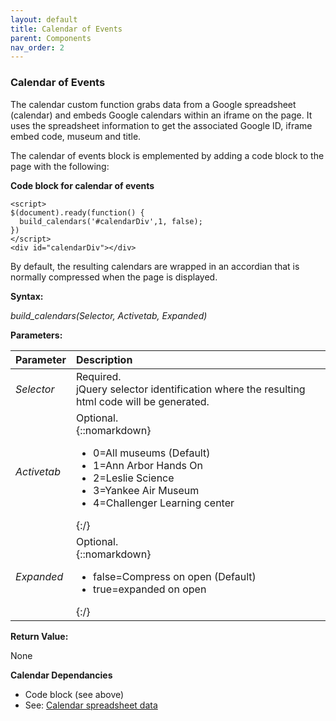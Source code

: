 ```yaml
---
layout: default
title: Calendar of Events
parent: Components
nav_order: 2
---
```


### Calendar of Events

The calendar custom function grabs data from a Google spreadsheet (calendar) and embeds Google calendars within an iframe on the page.  It uses the spreadsheet information to get the associated Google ID, iframe embed code, museum and title.

The calendar of events block is emplemented by adding a code block to the page with the following:

**Code block for calendar of events**
```
<script>
$(document).ready(function() {
  build_calendars('#calendarDiv',1, false);  
})
</script>
<div id="calendarDiv"></div>
```
By default, the resulting calendars are wrapped in an accordian that is normally compressed 
when the page is displayed.  

**Syntax:**

*build_calendars(Selector, Activetab, Expanded)*

**Parameters:**

| Parameter | Description |
| :-------- | :---------- |
| *Selector*  | Required.<br>jQuery selector identification where the resulting html code will be generated. |
| *Activetab* |Optional.<br>{::nomarkdown}<ul><li>0=All museums (Default)</li><li>1=Ann Arbor Hands On</li><li>2=Leslie Science</li><li>3=Yankee Air Museum</li><li>4=Challenger Learning center</li></ul>{:/}|
| *Expanded* |Optional.<br>{::nomarkdown}<ul><li>false=Compress on open (Default)</li><li>true=expanded on open</li></ul>{:/}|

**Return Value:**

None


**Calendar Dependancies**
- Code block (see above)
- See: [Calendar spreadsheet data]({{site.mybase}}/spreadsheets/calendar.html)
<pre>
<div id="jekyll-debug"></calendarDiv>
</pre>
<script>
  $(document).ready(function() {
  var obj = JSON.parse(decodeURIComponent("{{ site | jsonify | uri_escape }}"));
  var prettyJson = JSON.stringify(obj, null, 4);  // Pretty-printed JSON (indented 4 spaces).
  //document.getElementById("jekyll-debug").textContent = prettyJson;
  $('#jekyll-debug').text(prettyJson);
  })
</script>

